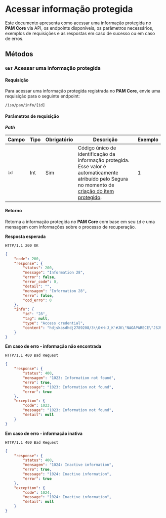 # Acessar informação protegida


Este documento apresenta como acessar uma informação protegida no **PAM Core** via API, os endpoints disponíveis, os parâmetros necessários, exemplos de requisições e as respostas em caso de sucesso ou em caso de erros.

## Métodos
### `GET` Acessar uma informação protegida 
#### Requisição
Para acessar uma informação protegida registrada no **PAM Core**, envie uma requisição para o seguinte endpoint:

`/iso/pam/info/[id]`

#### Parâmetros de requisição
***Path***


| Campo | Tipo | Obrigatório | Descrição | Exemplo |
| --- | --- | --- | --- | --- |
| `id` | Int | Sim | Código único de identificação da informação protegida. Esse valor é automaticamente atribuído pelo Segura no momento de [criação do item protegido](/v4/docs/pt/a2a-pam-core-create-protected-information). | 1 |

#### Retorno


Retorna a informação protegida no **PAM Core** com base em seu `id` e uma mensagem com informações sobre o processo de recuperação.

**Resposta esperada**

`HTTP/1.1 200 OK`

```json
{
    "code": 200,
    "response": {
        "status": 200,
        "message": "Information 28",
        "error": false,
        "error_code": 0,
        "detail": "",
        "mensagem": "Information 28",
        "erro": false,
        "cod_erro": 0
    },
    "info": {
        "id": "28",
        "tag": null,
        "type": "Access credential",
        "content": "hdjskasdhdj2789208/3\\G+H-J_K'#JK\"NAOAPARECE\"JSJSJSJS"
    }
}
```


**Em caso de erro - informação não encontrada**

`HTTP/1.1 400 Bad Request`

```json
{
    "response": {
        "status": 400,
        "mensagem": "1023: Information not found",
        "erro": true,
        "message": "1023: Information not found",
        "error": true
    },
    "exception": {
        "code": 1023,
        "message": "1023: Information not found",
        "detail": null
    }
}
```

**Em caso de erro - informação inativa**

`HTTP/1.1 400 Bad Request`

```json
{
    "response": {
        "status": 400,
        "mensagem": "1024: Inactive information",
        "erro": true,
        "message": "1024: Inactive information",
        "error": true
    },
    "exception": {
        "code": 1024,
        "message": "1024: Inactive information",
        "detail": null
    }
}
```